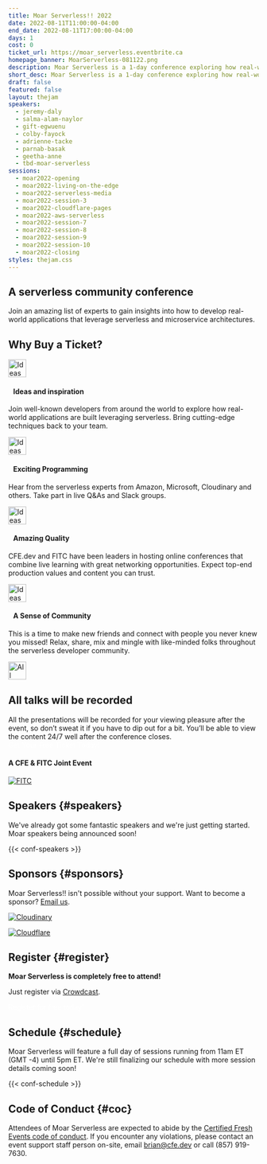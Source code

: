 ```yaml
---
title: Moar Serverless!! 2022
date: 2022-08-11T11:00:00-04:00
end_date: 2022-08-11T17:00:00-04:00
days: 1
cost: 0
ticket_url: https://moar_serverless.eventbrite.ca
homepage_banner: MoarServerless-081122.png
description: Moar Serverless is a 1-day conference exploring how real-world applications are built leveraging serverless and microservice architectures.
short_desc: Moar Serverless is a 1-day conference exploring how real-world applications are built leveraging serverless.
draft: false
featured: false
layout: thejam
speakers:
  - jeremy-daly
  - salma-alam-naylor
  - gift-egwuenu
  - colby-fayock
  - adrienne-tacke
  - parnab-basak
  - geetha-anne
  - tbd-moar-serverless
sessions:
  - moar2022-opening
  - moar2022-living-on-the-edge
  - moar2022-serverless-media
  - moar2022-session-3
  - moar2022-cloudflare-pages
  - moar2022-aws-serverless
  - moar2022-session-7
  - moar2022-session-8
  - moar2022-session-9
  - moar2022-session-10
  - moar2022-closing
styles: thejam.css
---
```


## A serverless community conference

Join an amazing list of experts to gain insights into how to develop real-world applications that leverage serverless and microservice architectures.

## Why Buy a Ticket?

<div class="container px-6 mx-auto mt-8">
  <div class="grid gap-8 lg:grid-cols-2">
    <article>
      <div class="flex items-center mb-8">
      <p><img src="/img/thejam/iconmonstr-idea-7-1.svg" alt="Ideas and Inspiration" width="36" height="36"></p>
      <h4 style="margin-left:.7em">Ideas and inspiration</h4>
      </div>
      <p class="text-base">Join well-known developers from around the world to explore how real-world applications are built leveraging serverless. Bring cutting-edge techniques back to your team.</p>
    </article>
    <article>
      <div class="flex items-center mb-8">
      <p><img src="/img/thejam/iconmonstr-rocket-14-1.svg" alt="Ideas and Inspiration" width="36" height="36"></p>
      <h4 style="margin-left:.7em">Exciting Programming</h4>
      </div>
      <p class="text-base">Hear from the serverless experts from Amazon, Microsoft, Cloudinary and others. Take part in live Q&As and Slack groups.</p>
    </article>
    <article>
      <div class="flex items-center mb-8">
      <p><img src="/img/thejam/iconmonstr-thumb-15-1.svg" alt="Ideas and Inspiration" width="36" height="36"></p>
      <h4 style="margin-left:.7em">Amazing Quality</h4>
      </div>
      <p class="text-base">CFE.dev and FITC have been leaders in hosting online conferences that combine live learning with great networking opportunities. Expect top-end production values and content you can trust.</p>
    </article>
    <article>
      <div class="flex items-center mb-8">
      <p><img src="/img/thejam/iconmonstr-friend-3-1.svg" alt="Ideas and Inspiration" width="36" height="36"></p>
      <h4 style="margin-left:.7em">A Sense of Community</h4>
      </div>
      <p class="text-base">This is a time to make new friends and connect with people you never knew you missed! Relax, share, mix and mingle with like-minded folks throughout the serverless developer community.</p>
    </article>
  </div>
</div>

<section class="mt-20 border border-gray-300 rounded hover:shadow-xl anim">
  <div class="flex flex-col items-center justify-center p-6 pt-6 pb-4 text-center rounded highlight-pattern-signal">
    <span class="flex items-center justify-center flex-shrink-0 w-24 h-24 mr-4 -mt-20 rounded-full bg-lightBlue" aria-hidden="true">
      <img src="/img/thejam/iconmonstr-video-camera-1-1.svg" alt="All talks will be recorded" width="36" height="36">
    </span>
    <h2 class="mt-4 mb-2 text-3xl font-bold leading-tight text-blue">All talks will be recorded</a></h2>
  </div>
  <div class="p-6">
    All the presentations will be recorded for your viewing pleasure after the event, so don’t sweat it if you have to dip out for a bit. You’ll be able to view the content 24/7 well after the conference closes.
  </div>
</section>

<div class="mt-8 mb-8 flex items-center justify-center w-full">
<a class="button" style="text-decoration:none;color:#FFF" href="https://www.crowdcast.io/e/serverless22/register" target="_blank">
 Get Your Free Ticket Today!
</a>
</div>

#### A CFE & FITC Joint Event

[![FITC](/img/sponsors/fitc.png)](https://fitc.ca)

## Speakers {#speakers}

We've already got some fantastic speakers and we're just getting started. Moar speakers being announced soon!

{{< conf-speakers >}}

## Sponsors {#sponsors}

Moar Serverless!! isn't possible without your support. Want to become a sponsor? [Email us](mailto:brian@certifiedfreshevents.com).

[![Cloudinary](/img/sponsors/cloudinary.png)](https://cloudinary.rocks/aaw)

[![Cloudflare](/img/sponsors/cloudflare.png)](https://cloudflare.com)

## Register {#register}

**Moar Serverless is completely free to attend!**

Just register via [Crowdcast](https://www.crowdcast.io/e/serverless22/register).

<a class="button" style="text-decoration:none;color:#FFF" href="https://www.crowdcast.io/e/serverless22/register" target="_blank">
Register for free today!
</a>

## Schedule {#schedule}

Moar Serverless will feature a full day of sessions running from 11am ET (GMT -4) until 5pm ET. We're still finalizing our schedule with more session details coming soon!

{{< conf-schedule >}}

## Code of Conduct {#coc}

Attendees of Moar Serverless are expected to abide by the [Certified Fresh Events code of conduct](/conduct). If you encounter any violations, please contact an event support staff person on-site, email [brian@cfe.dev](mailto:brian@cfe.dev) or call (857) 919-7630.
